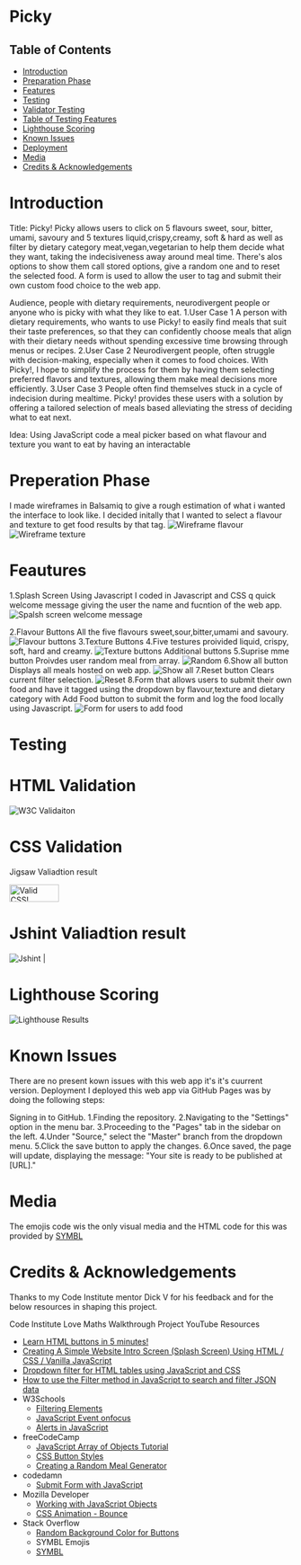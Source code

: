 # Picky

## Table of Contents

- [Introduction](#introduction)
- [Preparation Phase](#preparation-phase)
- [Features](#features)
- [Testing](#testing)
- [Validator Testing](#validator-testing)
- [Table of Testing Features](#table-of-testing-features)
- [Lighthouse Scoring](#lighthouse-scoring)
- [Known Issues](#known-issues)
- [Deployment](#deployment)
- [Media](#media)
- [Credits & Acknowledgements](#credits--acknowledgements)


# Introduction
Title: Picky! 
Picky allows users to click on 5 flavours sweet, sour, bitter, umami, savoury  and 5 textures liquid,crispy,creamy, soft  & hard as well as filter by dietary category meat,vegan,vegetarian to help them decide what they want, taking the indecisiveness away around meal time. There's alos options to show them call stored options, give a random one and to reset the selected food.
A form is used to allow the user to tag and submit their own custom food choice to the web app.

Audience, people with dietary requirements, neurodivergent people or anyone who is picky with what they like to eat.
1.User Case 1 
A person with dietary requirements, who wants to use Picky! to easily find meals that suit their taste preferences, so that they can confidently choose meals that align with their dietary needs without spending excessive time browsing through menus or recipes.
2.User Case 2
Neurodivergent people, often struggle with decision-making, especially when it comes to food choices. With Picky!, I hope to simplify the process for them by having them selecting preferred flavors and textures, allowing them make meal decisions more efficiently.
3.User Case 3
People often find themselves stuck in a cycle of indecision during mealtime. Picky! provides these users with a solution by offering a tailored selection of meals based  alleviating the stress of deciding what to eat next.

Idea: Using JavaScript code a meal picker based on what flavour and texture you want to eat by having an interactable 

# Preperation Phase
I made wireframes in Balsamiq to give a rough estimation of what i wanted the interface to look like. I decided initally that I wanted to select a flavour and texture to get food results by that tag.
![Wireframe flavour](https://github.com/donaltwo/Picky/assets/155965788/082ca0d7-50a0-4c32-8508-b5cd82bb3876)
![Wireframe texture](https://github.com/donaltwo/Picky/assets/155965788/3592e62c-634b-4020-9d1c-48375e7392e0)

# Feautures
1.Splash Screen
Using Javascript I coded in Javascript and CSS q quick welcome message giving the user the name and fucntion of the web app.
![Spalsh screen welcome message](https://github.com/donaltwo/Picky/assets/155965788/fa05d549-a522-4cd6-b6bb-216f33e26956)

2.Flavour Buttons
All the five flavours sweet,sour,bitter,umami and savoury.
![Flavour buttons](https://github.com/donaltwo/Picky/assets/155965788/af66032e-0e7d-46ec-bb9e-92741653b819)
3.Texture Buttons
4.Five testures proivided liquid, crispy, soft, hard and creamy.
![Texture buttons](https://github.com/donaltwo/Picky/assets/155965788/deddd6e4-d04c-423e-9b6a-e167e0cdf597)
Additional buttons
5.Suprise mme button
Proivdes user random meal from array. 
![Random](https://github.com/donaltwo/Picky/assets/155965788/5abbf8ff-29a9-4d1d-9ed5-f866c2a61980)
6.Show all button
Displays all meals hosted on web app.
![Show all](https://github.com/donaltwo/Picky/assets/155965788/57d57e84-598b-467b-81fc-f8316a1de488)
7.Reset button
Clears current filter selection.
![Reset](https://github.com/donaltwo/Picky/assets/155965788/244ba117-e0ab-47b4-b020-b5f8bd1f63f9)
8.Form that allows users to submit their own food and have it tagged using the dropdown by flavour,texture and dietary category with Add Food button to submit the form and log the food locally using Javascript.
![Form for users to add food](https://github.com/donaltwo/Picky/assets/155965788/6c53cd8d-c6a9-45ae-9e98-c792e814637b)

 # Testing
 
# HTML Validation
![W3C Validaiton](https://github.com/donaltwo/Picky/assets/155965788/d2962b2d-c5cb-4eee-babe-ca3c81f2b8e8)

# CSS Validation
Jigsaw Valiadtion result
<p>
    <a href="http://jigsaw.w3.org/css-validator/check/referer">
        <img style="border:0;width:88px;height:31px"
            src="http://jigsaw.w3.org/css-validator/images/vcss"
            alt="Valid CSS!" />
    </a>
</p> 

 #  Jshint Valiadtion result
 ![Jshint](https://github.com/donaltwo/Picky/assets/155965788/6235566e-d3bf-46e3-b765-0010152a424c)
      |                                  
 # Lighthouse Scoring
![Lighthouse Results](https://github.com/donaltwo/Picky/assets/155965788/e5e3e9d7-a102-4585-8d30-ae98d197b0b2)

# Known Issues
There are no present kown issues with this web app it's it's cuurrent version.
Deployment 
I deployed this web app via GitHub Pages was by doing the following steps:

Signing in to GitHub.
1.Finding the repository.
2.Navigating to the "Settings" option in the menu bar.
3.Proceeding to the "Pages" tab in the sidebar on the left.
4.Under "Source," select the "Master" branch from the dropdown menu.
5.Click the save button to apply the changes.
6.Once saved, the page will update, displaying the message: "Your site is ready to be published at [URL]."

# Media
The emojis code wis the only visual media and the HTML code for this was provided by [SYMBL](https://symbl.cc/en/)

# Credits & Acknowledgements
Thanks to my Code Institute mentor Dick V for his feedback and for the below resources in shaping this project.

Code Institute
Love Maths Walkthrough Project
 YouTube Resources
  - [Learn HTML buttons in 5 minutes!](https://www.youtube.com/watch?v=tDqTXipQmBU)
  - [Creating A Simple Website Intro Screen (Splash Screen) Using HTML / CSS / Vanilla JavaScript](https://www.youtube.com/watch?v=MOlaldp1Fv4)
  - [Dropdown filter for HTML tables using JavaScript and CSS](https://www.youtube.com/watch?v=tYdlt9q6Iug)
  - [How to use the Filter method in JavaScript to search and filter JSON data](https://www.youtube.com/watch?v=0WPCyqW6N7Y)
- W3Schools
  - [Filtering Elements](https://www.w3schools.com/howto/howto_js_filter_elements.asp)
  - [JavaScript Event onfocus](https://www.w3schools.com/js/tryit.asp?filename=tryjs_event_onfocus)
  - [Alerts in JavaScript](https://www.w3schools.com/howto/howto_js_alert.asp)
- freeCodeCamp
  - [JavaScript Array of Objects Tutorial](https://www.freecodecamp.org/news/javascript-array-of-objects-tutorial-how-to-create-update-and-loop-through-objects-using-js-array-methods/)
  - [CSS Button Styles](https://www.freecodecamp.org/news/css-button-style-hover-color-and-background)
  - [Creating a Random Meal Generator](https://www.freecodecamp.org/news/creating-a-random-meal-generator/)
- codedamn
  - [Submit Form with JavaScript](https://codedamn.com/news/javascript/submit-form-with-javascript)
- Mozilla Developer
  - [Working with JavaScript Objects](https://developer.mozilla.org/en-US/docs/Web/JavaScript/Guide/Working_with_objects)
  - [CSS Animation - Bounce](https://www.tutorialspoint.com/css/css_animation_bounce.htm)
- Stack Overflow
  - [Random Background Color for Buttons](https://stackoverflow.com/questions/61995995/how-to-give-random-background-color-to-list-of-buttons)
  - SYMBL Emojis
  -  [SYMBL](https://symbl.cc/en/)
